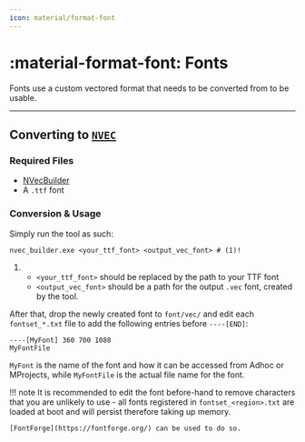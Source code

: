 ```yaml
---
icon: material/format-font
---
```


# :material-format-font: Fonts

Fonts use a custom vectored format that needs to be converted from to be usable.

---

## Converting to [`NVEC`](../formats/fonts/vec_nvec.md)

### Required Files
- [NVecBuilder](https://github.com/Nenkai/PDTools/releases/tag/nvecbuilder-1.0.0)
- A `.ttf` font

### Conversion & Usage
Simply run the tool as such:
``` { .yaml .annotate }
nvec_builder.exe <your_ttf_font> <output_vec_font> # (1)!
```

1.  * `<your_ttf_font>` should be replaced by the path to your TTF font 
    * `<output_vec_font>` should be a path for the output `.vec` font, created by the tool.

After that, drop the newly created font to `font/vec/` and edit each `fontset_*.txt` file to add the following entries before `----[END]`:

```
----[MyFont] 360 700 1088
MyFontFile
```
`MyFont` is the name of the font and how it can be accessed from Adhoc or MProjects, while `MyFontFile` is the actual file name for the font.

!!! note
    It is recommended to edit the font before-hand to remove characters that you are unlikely to use - all fonts registered in `fontset_<region>.txt` are loaded at boot and will persist therefore taking up memory. 
    
    [FontForge](https://fontforge.org/) can be used to do so.
